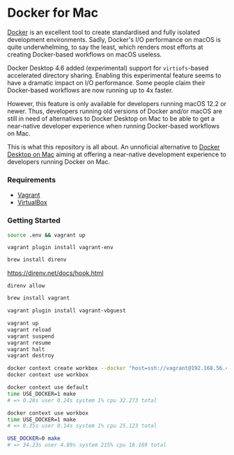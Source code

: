 # Docker for Mac

[Docker](https://www.docker.com/) is an excellent tool to create standardised
and fully isolated development environments. Sadly, Docker's I/O performance
on macOS is quite underwhelming, to say the least, which renders most efforts
at creating Docker-based workflows on macOS useless.

Docker Desktop 4.6 added (experimental) support for `virtiofs`-based accelerated
directory sharing. Enabling this experimental feature seems to have a dramatic
impact on I/O performance. Some people claim their Docker-based workflows are
now running up to 4x faster.

However, this feature is only available for developers running macOS 12.2 or
newer. Thus, developers running old versions of Docker and/or macOS are still
in need of alternatives to Docker Desktop on Mac to be able to get a near-native
developer experience when running Docker-based workflows on Mac.

This is what this repository is all about. An unnoficial alternative to
[Docker Desktop on Mac](https://docs.docker.com/desktop/mac/install/) aiming at
offering a near-native development experience to developers running Docker
on Mac.


### Requirements

- [Vagrant](https://www.vagrantup.com/)
- [VirtualBox](https://www.virtualbox.org/)


### Getting Started

```sh
source .env && vagrant up
```


```
vagrant plugin install vagrant-env
```

```sh
brew install direnv
```

https://direnv.net/docs/hook.html

```
direnv allow
```

```sh
brew install vagrant
```

```sh
vagrant plugin install vagrant-vbguest
```

```sh
vagrant up
vagrant reload
vagrant suspend
vagrant resume
vagrant halt
vagrant destroy
```

```sh
docker context create workbox --docker "host=ssh://vagrant@192.168.56.4"
docker context use workbox
```

```sh
docker context use default
time USE_DOCKER=1 make
# => 0.28s user 0.24s system 1% cpu 32.273 total

docker context use workbox
time USE_DOCKER=1 make
# => 0.35s user 0.14s system 1% cpu 25.123 total

USE_DOCKER=0 make
# => 34.23s user 4.89s system 215% cpu 18.169 total
```
